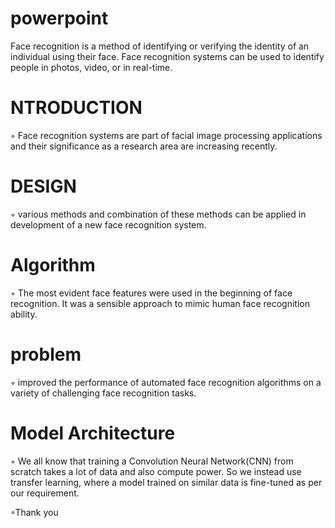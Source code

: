 # powerpoint


Face recognition is a method of identifying
or verifying the identity of an individual using
their face. Face recognition systems can be
used to identify people in photos, video, or
in real-time.
# NTRODUCTION
◦ Face recognition systems are part of facial image processing
applications and their significance as a research area are
increasing recently. 
# DESIGN
◦ various methods and combination of these methods can be
applied in development of a new face recognition system.
# Algorithm
◦ The most evident face features were used in the beginning of
face recognition. It was a sensible approach to mimic human
face recognition ability.
# problem
◦ improved the performance of automated face recognition
algorithms on a variety of challenging face recognition tasks. 
# Model Architecture
◦ We all know that training a Convolution Neural Network(CNN)
from scratch takes a lot of data and also compute power. So we
instead use transfer learning, where a model trained on similar
data is fine-tuned as per our requirement.

◦Thank you
